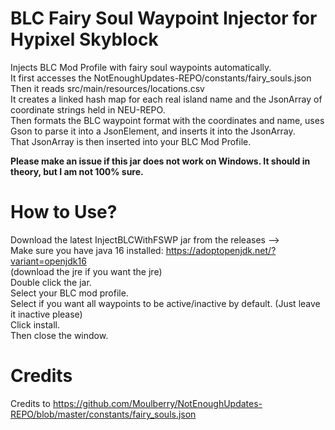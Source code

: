 # BLC Fairy Soul Waypoint Injector for Hypixel Skyblock
Injects BLC Mod Profile with fairy soul waypoints automatically.\
It first accesses the NotEnoughUpdates-REPO/constants/fairy_souls.json\
Then it reads src/main/resources/locations.csv\
It creates a linked hash map for each real island name and the JsonArray of coordinate strings held in NEU-REPO.\
Then formats the BLC waypoint format with the coordinates and name, uses Gson to parse it into a JsonElement, and inserts it into the JsonArray.\
That JsonArray is then inserted into your BLC Mod Profile.

**Please make an issue if this jar does not work on Windows. It should in theory, but I am not 100% sure.**

# How to Use?

Download the latest InjectBLCWithFSWP jar from the releases -->\
Make sure you have java 16 installed: https://adoptopenjdk.net/?variant=openjdk16 \
   (download the jre if you want the jre)\
Double click the jar.\
Select your BLC mod profile.\
Select if you want all waypoints to be active/inactive by default. (Just leave it inactive please)\
Click install.\
Then close the window.

# Credits
Credits to https://github.com/Moulberry/NotEnoughUpdates-REPO/blob/master/constants/fairy_souls.json
